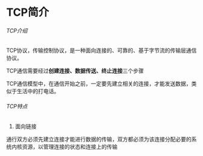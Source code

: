# TCP简介

###### TCP介绍

TCP协议，传输控制协议，是一种面向连接的、可靠的、基于字节流的传输层通信协议。

TCP通信需要经过**创建连接、数据传送、终止连接**三个步骤

TCP通信模型中，在通信开始之前，一定要先建立相关的连接，才能发送数据，类似于生活中的打电话。

###### TCP特点

1. 面向链接

通行双方必须先建立连接才能进行数据的传输，双方都必须为该连接分配必要的系统内核资源，以管理连接的状态和连接上的传输